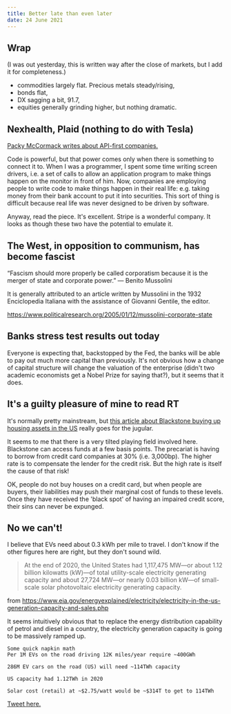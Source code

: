 ```yaml
---
title: Better late than even later
date: 24 June 2021
---
```


## Wrap

(I was out yesterday, this is written way after the close of markets, but I add it for completeness.)

- commodities largely flat. Precious metals steady/rising,
- bonds flat,
- DX sagging a bit, 91.7,
- equities generally grinding higher, but nothing dramatic.

## Nexhealth, Plaid (nothing to do with Tesla)

[Packy McCormack writes about API-first companies.](https://www.notboring.co/p/the-secret-3-step-master-plan-to)

Code is powerful, but that power comes only when there is something to connect it to.
When I was a programmer, I spent some time writing screen drivers, i.e. a set of calls to allow an application program to make things happen on the monitor in front of him.
Now, companies are employing people to write code to make things happen in their real life: e.g. taking money from their bank account to put it into securities. This sort of thing is difficult because real life was never designed to be driven by software.

Anyway, read the piece. It's excellent.
Stripe is a wonderful company. It looks as though these two have the potential to emulate it.

## The West, in opposition to communism, has become fascist
“Fascism should more properly be called corporatism because it is the merger of state and corporate power.” — Benito Mussolini

It is generally attributed to an article written by Mussolini in the 1932 Enciclopedia Italiana with the assistance of Giovanni Gentile, the editor.

https://www.politicalresearch.org/2005/01/12/mussolini-corporate-state

## Banks stress test results out today

Everyone is expecting that, backstopped by the Fed, the banks will be able to pay out much more capital than previously.
It's not obvious how a change of capital structure will change the valuation of the enterprise (didn't two academic economists get a Nobel Prize for saying that?), but it seems that it does.

## It's a guilty pleasure of mine to read RT

It's normally pretty mainstream, but 
[this article about Blackstone buying up housing assets in the US](https://www.rt.com/op-ed/527300-blackstone-asset-stripping-realestate-ripoff/) really goes for the jugular.

It seems to me that there is a very tilted playing field involved here. 
Blackstone can access funds at a few basis points. 
The precariat is having to borrow from credit card companies at 30% (i.e. 3,000bp). 
The higher rate is to compensate the lender for the credit risk. 
But the high rate is itself the cause of that risk!

OK, people do not buy houses on a credit card, but when people are buyers, their liabilities may push their marginal cost of funds to these levels. 
Once they have received the 'black spot' of having an impaired credit score, their sins can never be expunged.

## No we can't!

I believe that EVs need about 0.3 kWh per mile to travel. 
I don't know if the other figures here are right, but they don't sound wild.

> At the end of 2020, the United States had 1,117,475 MW—or about 1.12 billion kilowatts (kW)—of total utility-scale electricity generating capacity and about 27,724 MW—or nearly 0.03 billion kW—of small-scale solar photovoltaic electricity generating capacity.

from https://www.eia.gov/energyexplained/electricity/electricity-in-the-us-generation-capacity-and-sales.php

It seems intuitively obvious that to replace the energy distribution capability of petrol and diesel in a country, the electricity generation capacity is going to be massively ramped up.

```
Some quick napkin math
Per 1M EVs on the road driving 12K miles/year require ~400GWh 

286M EV cars on the road (US) will need ~114TWh capacity

US capacity had 1.12TWh in 2020

Solar cost (retail) at ~$2.75/watt would be ~$314T to get to 114TWh
```

[Tweet here.](https://twitter.com/SteelNicho/status/1407760506748735495?s=20)


